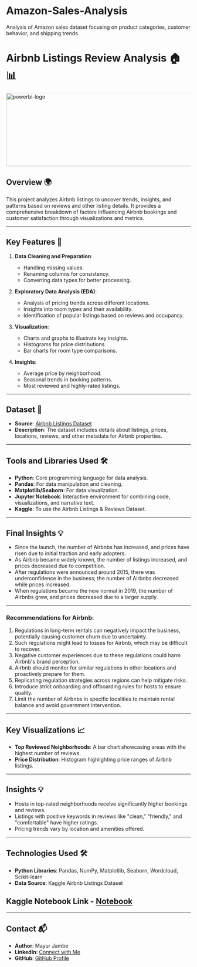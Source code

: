 # Amazon-Sales-Analysis
Analysis of Amazon sales dataset focusing on product categories, customer behavior, and shipping trends.


# Airbnb Listings Review Analysis 🏠📊

<img src="https://i.imgur.com/PeGZCYe.png" alt="powerbi-logo" width="1200" height="200"/>


## Overview 🌍
This project analyzes Airbnb listings to uncover trends, insights, and patterns based on reviews and other listing details. It provides a comprehensive breakdown of factors influencing Airbnb bookings and customer satisfaction through visualizations and metrics.

---

## Key Features 🚀
1. **Data Cleaning and Preparation**:
   - Handling missing values.
   - Renaming columns for consistency.
   - Converting data types for better processing.
   
2. **Exploratory Data Analysis (EDA)**:
   - Analysis of pricing trends across different locations.
   - Insights into room types and their availability.
   - Identification of popular listings based on reviews and occupancy.
   
3. **Visualization**:
   - Charts and graphs to illustrate key insights.
   - Histograms for price distributions.
   - Bar charts for room type comparisons.
   
4. **Insights**:
   - Average price by neighborhood.
   - Seasonal trends in booking patterns.
   - Most reviewed and highly-rated listings. 

---

## Dataset 📂
- **Source**: [Airbnb Listings Dataset](https://www.kaggle.com/datasets/mysarahmadbhat/airbnb-listings-reviews) 
- **Description**: The dataset includes details about listings, prices, locations, reviews, and other metadata for Airbnb properties.  

---

## Tools and Libraries Used 🛠️
- **Python**: Core programming language for data analysis.
- **Pandas**: For data manipulation and cleaning.
- **Matplotlib/Seaborn**: For data visualization.
- **Jupyter Notebook**: Interactive environment for combining code, visualizations, and narrative text.
- **Kaggle**: To use the Airbnb Listings & Reviews Dataset.

---

## Final Insights 💡
- Since the launch, the number of Airbnbs has increased, and prices have risen due to initial traction and early adopters.
- As Airbnb became widely known, the number of listings increased, and prices decreased due to competition.
- After regulations were announced around 2015, there was underconfidence in the business; the number of Airbnbs decreased while prices increased.
- When regulations became the new normal in 2019, the number of Airbnbs grew, and prices decreased due to a larger supply.

---

### Recommendations for Airbnb:
1. Regulations in long-term rentals can negatively impact the business, potentially causing customer churn due to uncertainty.
2. Such regulations might lead to losses for Airbnb, which may be difficult to recover.
3. Negative customer experiences due to these regulations could harm Airbnb's brand perception.
4. Airbnb should monitor for similar regulations in other locations and proactively prepare for them.
5. Replicating regulation strategies across regions can help mitigate risks.
6. Introduce strict onboarding and offboarding rules for hosts to ensure quality.
7. Limit the number of Airbnbs in specific localities to maintain rental balance and avoid government intervention.

---

## Key Visualizations 📈
- **Top Reviewed Neighborhoods**: A bar chart showcasing areas with the highest number of reviews.
- **Price Distribution**: Histogram highlighting price ranges of Airbnb listings.

---

## Insights 💡
- Hosts in top-rated neighborhoods receive significantly higher bookings and reviews.
- Listings with positive keywords in reviews like "clean," "friendly," and "comfortable" have higher ratings.
- Pricing trends vary by location and amenities offered.

---
## Technologies Used 🛠️
- **Python Libraries**: Pandas, NumPy, Matplotlib, Seaborn, Wordcloud, Scikit-learn
- **Data Source**: Kaggle Airbnb Listings Dataset
## Kaggle Notebook Link - [Notebook](https://www.kaggle.com/code/mayurjambe/airbnb-listings-review-analysis)


---

## Contact 📬
- **Author**: Mayur Jambe  
- **LinkedIn**: [Connect with Me](https://www.linkedin.com/in/mayurjambe42/)  
- **GitHub**: [GitHub Profile](https://github.com/mayur-42)  


